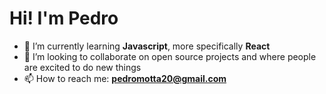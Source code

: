 # Hi! I'm Pedro

<!-- - 🔭 I’m currently working on !-->
- 🌱 I’m currently learning **Javascript**, more specifically **React**
- 👯 I’m looking to collaborate on open source projects and where people are excited to do new things
- 📫 How to reach me: **pedromotta20@gmail.com**
